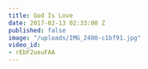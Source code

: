 ```yaml
---
title: God Is Love
date: 2017-02-13 02:33:00 Z
published: false
image: "/uploads/IMG_2480-c1bf91.jpg"
video_id:
- rEbF2ueuFAA
---
```



